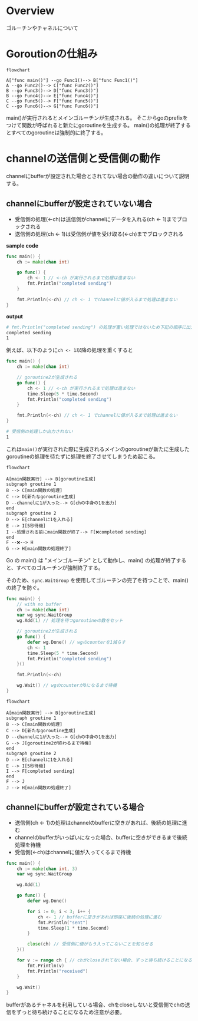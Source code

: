 # Overview

ゴルーチンやチャネルについて

# Goroutionの仕組み

```mermaid
flowchart

A["func main()"] --go Func1()--> B["func Func1()"]
A --go Func2()--> C["func Func2()"]
B --go Func3()--> D["func Func3()"]
B --go Func4()--> E["func Func4()"]
C --go Func5()--> F["func Func5()"]
C --go Func6()--> G["func Func6()"]
```

main()が実行されるとメインゴルーチンが生成される。
そこからgoのprefixをつけて関数が呼ばれると新たにgoroutineを生成する。
main()の処理が終了するとすべてのgoroutineは強制的に終了する。

# channelの送信側と受信側の動作

channelにbufferが設定された場合とされてない場合の動作の違いについて説明する。

## channelにbufferが設定されていない場合

- 受信側の処理(<-ch)は送信側がchannelにデータを入れる(ch <- 1)までブロックされる
- 送信側の処理(ch <- 1)は受信側が値を受け取る(<-ch)までブロックされる

**sample code**
```go
func main() {
    ch := make(chan int)

    go func() {
        ch <- 1 // <-ch が実行されるまで処理は進まない
        fmt.Println("completed sending")
    }

    fmt.Println(<-ch) // ch <- 1 でchannelに値が入るまで処理は進まない
}
```

**output**
```sh
# fmt.Println("completed sending") の処理が重い処理ではないため下記の順序に出力される
completed sending
1
```

例えば、以下のように`ch <- 1`以降の処理を重くすると

```go
func main() {
    ch := make(chan int)

    // goroutine2が生成される
    go func() {
        ch <- 1 // <-ch が実行されるまで処理は進まない
        time.Sleep(5 * time.Second)
        fmt.Println("completed sending")
    }

    fmt.Println(<-ch) // ch <- 1 でchannelに値が入るまで処理は進まない
}
```

```sh
# 受信側の処理しか出力されない
1
```

これは`main()`が実行された際に生成されるメインのgoroutineが新たに生成したgoroutineの処理を待たずに処理を終了させてしまうため起こる。

```mermaid
flowchart

A[main関数実行] --> B[goroutine生成]
subgraph groutine 1
B --> C[main関数の処理]
C --> D[新たなgoroutine生成]
D --channelに1が入った--> G[chの中身の1を出力]
end
subgraph groutine 2
D --> E[channelに1を入れる]
E --> I[5秒待機]
I --処理される前にmain関数が終了--> F[❌completed sending]
end
F --❌--> H
G --> H[main関数の処理終了]
```

Go の main() は "メインゴルーチン" として動作し、main() の処理が終了すると、すべてのゴルーチンが強制終了する。

そのため、`sync.WaitGroup` を使用してゴルーチンの完了を待つことで、main() の終了を防ぐ。

```go
func main() {
	// with no buffer
	ch := make(chan int)
	var wg sync.WaitGroup
	wg.Add(1) // 処理を待つgoroutineの数をセット

    // goroutine2が生成される
	go func() {
		defer wg.Done() // wgのcounterを1減らす
		ch <- 1
		time.Sleep(5 * time.Second)
		fmt.Println("completed sending")
	}()

	fmt.Println(<-ch)

	wg.Wait() // wgのcounterが0になるまで待機
}
```

```mermaid
flowchart

A[main関数実行] --> B[goroutine生成]
subgraph groutine 1
B --> C[main関数の処理]
C --> D[新たなgoroutine生成]
D --channelに1が入った--> G[chの中身の1を出力]
G --> J[goroutine2が終わるまで待機]
end
subgraph groutine 2
D --> E[channelに1を入れる]
E --> I[5秒待機]
I --> F[completed sending]
end
F --> J
J --> H[main関数の処理終了]
```

## channelにbufferが設定されている場合

- 送信側(ch <- 1)の処理はchannelのbufferに空きがあれば、後続の処理に進む
- channelのbufferがいっぱいになった場合、bufferに空きができるまで後続処理を待機
- 受信側(<-ch)はchannelに値が入ってくるまで待機

```go
func main() {
	ch := make(chan int, 3)
	var wg sync.WaitGroup

	wg.Add(1)

	go func() {
		defer wg.Done()

		for i := 0; i < 3; i++ {
			ch <- 1 // bufferに空きがあれば即座に後続の処理に進む
			fmt.Println("sent")
			time.Sleep(1 * time.Second)
		}

		close(ch) // 受信側に値がもう入ってこないことを知らせる
	}()

	for v := range ch { // chがcloseされてない場合、ずっと待ち続けることになる。
		fmt.Println(v)
		fmt.Println("received")
	}

	wg.Wait()
}
```

bufferがあるチャネルを利用している場合、chをcloseしないと受信側でchの送信をずっと待ち続けることになるため注意が必要。
